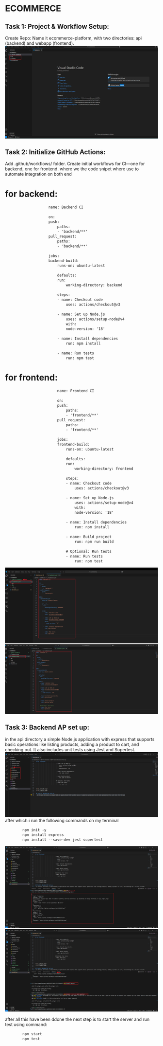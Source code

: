 # ECOMMERCE

## Task 1: Project & Workflow Setup:
Create Repo: Name it ecommerce-platform, with two directories: api (backend) and webapp (frontend).
![1](./img/1.png)

## Task 2:  Initialize GitHub Actions:

Add .github/workflows/ folder.
Create initial workflows for CI—one for backend, one for frontend. where we the code snipet where use to automate integration on both end

# for backend:

                        name: Backend CI

                        on:
                        push:
                            paths:
                            - 'backend/**'
                        pull_request:
                            paths:
                            - 'backend/**'

                        jobs:
                        backend-build:
                            runs-on: ubuntu-latest

                            defaults:
                            run:
                                working-directory: backend

                            steps:
                            - name: Checkout code
                                uses: actions/checkout@v3

                            - name: Set up Node.js
                                uses: actions/setup-node@v4
                                with:
                                node-version: '18'

                            - name: Install dependencies
                                run: npm install

                            - name: Run tests
                                run: npm test

# for frontend:

                            name: Frontend CI

                            on:
                            push:
                                paths:
                                - 'frontend/**'
                            pull_request:
                                paths:
                                - 'frontend/**'

                            jobs:
                            frontend-build:
                                runs-on: ubuntu-latest

                                defaults:
                                run:
                                    working-directory: frontend

                                steps:
                                - name: Checkout code
                                    uses: actions/checkout@v3

                                - name: Set up Node.js
                                    uses: actions/setup-node@v4
                                    with:
                                    node-version: '18'

                                - name: Install dependencies
                                    run: npm install

                                - name: Build project
                                    run: npm run build

                                # Optional: Run tests
                                - name: Run tests
                                    run: npm test


![1](./img/1b.png)
![1](./img/1c.png)

## Task 3: Backend AP set up:
 in the api directory a simple Node.js application with express that supports basic operations like listing products, adding a product to cart, and checking out. It also includes unit tests using Jest and Supertest.
 ![2](./img/2a.png)
 after which i run the following commands on my terminal

            npm init -y
            npm install express
            npm install --save-dev jest supertest
![2](./img/2b.png)
![2](./img/2c.png)

after all this have been ddone the next step is to start the server and run test using command:

            npm start
            npm test
